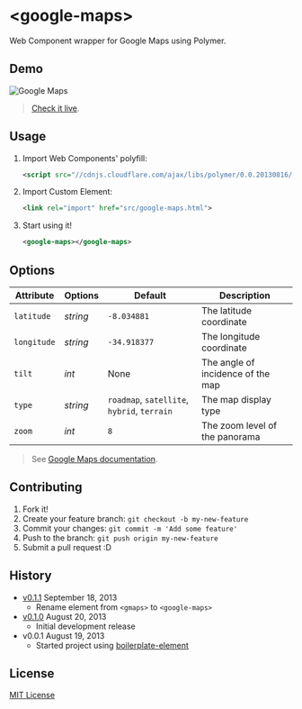 # &lt;google-maps&gt;

Web Component wrapper for Google Maps using Polymer.

## Demo

![Google Maps](http://f.cl.ly/items/0i0f0Z34380T342R131Z/gmaps.png)

> [Check it live](http://eduardolundgren.github.io/google-maps).

## Usage

1. Import Web Components' polyfill:

	```xml
	<script src="//cdnjs.cloudflare.com/ajax/libs/polymer/0.0.20130816/polymer.min.js"></script>
	```

2. Import Custom Element:

	```xml
	<link rel="import" href="src/google-maps.html">
	```

3. Start using it!

	```xml
	<google-maps></google-maps>
	```

## Options

Attribute   | Options  | Default                                      | Description
---         | ---      | ---                                          | ---
`latitude`  | *string* | `-8.034881`                                  | The latitude coordinate
`longitude` | *string* | `-34.918377`                                 | The longitude coordinate
`tilt`      | *int*    | None                                         | The angle of incidence of the map
`type`      | *string* | `roadmap`, `satellite`, `hybrid`, `terrain`  | The map display type
`zoom`      | *int*    | `8`                                          | The zoom level of the panorama

> See [Google Maps documentation](https://developers.google.com/maps/documentation/javascript/reference).

## Contributing

1. Fork it!
2. Create your feature branch: `git checkout -b my-new-feature`
3. Commit your changes: `git commit -m 'Add some feature'`
4. Push to the branch: `git push origin my-new-feature`
5. Submit a pull request :D

## History

* [v0.1.1](https://github.com/eduardolundgren/google-maps/releases/tag/0.1.1) September 18, 2013
	* Rename element from `<gmaps>` to `<google-maps>`
* [v0.1.0](https://github.com/eduardolundgren/google-maps/releases/tag/0.1.0) August 20, 2013
	* Initial development release
* v0.0.1 August 19, 2013
	* Started project using [boilerplate-element](https://github.com/customelements/boilerplate-element)

## License

[MIT License](http://opensource.org/licenses/MIT)